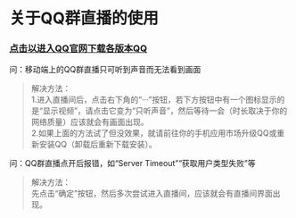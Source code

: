 # 关于QQ群直播的使用
### [点击以进入QQ官网下载各版本QQ](https://im.qq.com/)  
  
问：移动端上的QQ群直播只可听到声音而无法看到画面
>解决方法：  
>1.进入直播间后，点击右下角的“···”按钮，若下方按钮中有一个图标显示的是“显示视频”，请点击它变为“只听声音”，然后等待一会（时长取决于你的网络质量）应该就会有画面出现。  
>2.如果上面的方法试了但没效果，就请前往你的手机应用市场升级QQ或重新安装QQ（卸载后重新下载安装）。  
  
问：QQ群直播点开后报错，如“Server Timeout”“获取用户类型失败”等
>解决方法：  
>先点击“确定”按钮，然后多次尝试进入直播间，应该就会有直播间界面出现。  
